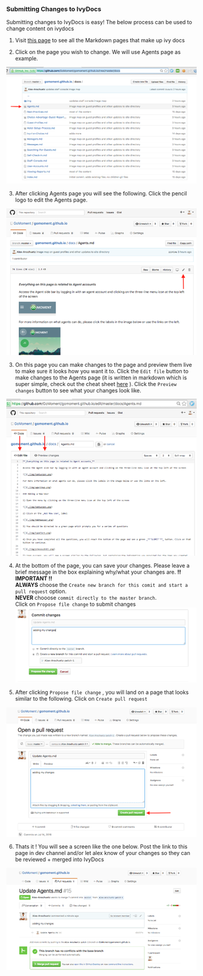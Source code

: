 ### Submitting Changes to IvyDocs

Submitting changes to IvyDocs is easy! The below process can be used to change content on ivydocs

1) Visit [this page](https://github.com/GoMoment/gomoment.github.io/tree/master/docs) to see all the Markdown pages that make up ivy docs

2) Click on the page you wish to change. We will use Agents page as example.   
  
![](./pics/agentspage.png)

3) After clicking Agents page you will see the following. Click the pencil logo to edit the Agents page.

![](./pics/agentsStep2.png)

3) On this page you can make changes to the page and preview them live to make sure it looks how you want it to. Click the `Edit file` button to make changes to the Agents page (it is written in markdown which is super simple, check out the cheat sheet [here](https://github.com/adam-p/markdown-here/wiki/Markdown-Cheatsheet#images) ). Click the `Preview changes` button to see what your changes look like.

![](./pics/agents3.png)

4) At the bottom of the page, you can save your changes. Please leave a brief message in the box explaining why/what your changes are.
**!! IMPORTANT !!**  
**ALWAYS** choose the `Create new branch for this comit and start a pull request` option.  
**NEVER** chooose `commit directly to the master branch`.  
Click on `Propose file change` to submit changes
![](./pics/agents4.png)

5) After clicking `Propose file change` , you will land on a page that looks similar to the following. Click on `Create pull request`

![](./pics/agents5.png)

6) Thats it ! You will see a screen like the one below. Post the link to this page in dev channel and/or let alex know of your changes so they can be reviewed + merged into IvyDocs

![](./pics/agents6.png)